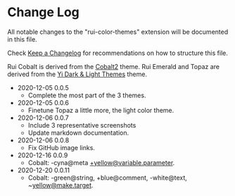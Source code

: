 # Change Log

All notable changes to the "rui-color-themes" extension will be documented in this file.

Check [Keep a Changelog](http://keepachangelog.com/) for recommendations on how to structure this file.

Rui Cobalt is derived from the [Cobalt2](https://github.com/wesbos/cobalt2-vscode) theme.
Rui Emerald and Topaz are derived from the [Yi Dark & Light Themes](https://github.com/wangweixuan/yithemes) theme.


- 2020-12-05 0.0.5
  - Complete the most part of the 3 themes.
- 2020-12-05 0.0.6
  - Finetune Topaz a little more, the light color theme.
- 2020-12-06 0.0.7
  - Include 3 representative screenshots
  - Update markdown documentation.
- 2020-12-06 0.0.8
  - Fix GitHub image links.
- 2020-12-16 0.0.9
  - Cobalt: -cyna@meta +yellow@variable.parameter.
- 2020-12-20 0.0.11
  - Cobalt: -green@string, +blue@comment, -white@text, ~yellow@make.target.



